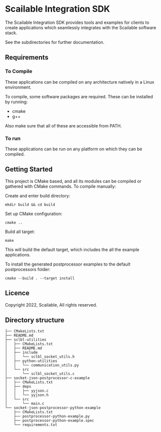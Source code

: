 Scailable Integration SDK
=========================

The Scailable Integration SDK provides tools and examples for clients to create applications which seamlessly integrates with the Scailable software stack.

See the subdirectories for further documentation.

## Requirements

### To Compile

These applications can be compiled on any architecture natively in a Linux environment.

To compile, some software packages are required. These can be installed by running:

- cmake
- g++

Also make sure that all of these are accessible from PATH.

### To run

These applications can be run on any platform on which they can be compiled.


## Getting Started

This project is CMake based, and all its modules can be compiled or gathered with CMake commands. To compile manually:

Create and enter build directory:

```
mkdir build && cd build
```

Set up CMake configuration:

```
cmake ..
```

Build all target:

```
make
```

This will build the default target, which includes the all the example applications.

To install the generated postprocessor examples to the default postprocessors folder:

```
cmake --build . --target install
```

## Licence

Copyright 2022, Scailable, All rights reserved.

## Directory structure

```
├── CMakeLists.txt
├── README.md
├── sclbl-utilities
│   ├── CMakeLists.txt
│   ├── README.md
│   ├── include
│   │   └── sclbl_socket_utils.h
│   ├── python-utilities
│   │   └── communication_utils.py
│   └── src
│       └── sclbl_socket_utils.c
├── socket-json-postprocessor-c-example
│   ├── CMakeLists.txt
│   ├── deps
│   │   ├── yyjson.c
│   │   └── yyjson.h
│   └── src
│       └── main.c
└── socket-json-postprocessor-python-example
    ├── CMakeLists.txt
    ├── postprocessor-python-example.py
    ├── postprocessor-python-example.spec
    └── requirements.txt
```